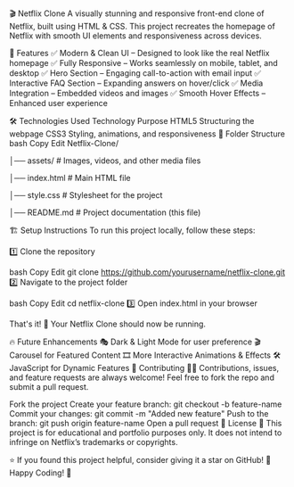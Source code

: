 🎬 Netflix Clone
A visually stunning and responsive front-end clone of Netflix, built using HTML & CSS. This project recreates the homepage of Netflix with smooth UI elements and responsiveness across devices.


📌 Features
✅ Modern & Clean UI – Designed to look like the real Netflix homepage
✅ Fully Responsive – Works seamlessly on mobile, tablet, and desktop
✅ Hero Section – Engaging call-to-action with email input
✅ Interactive FAQ Section – Expanding answers on hover/click
✅ Media Integration – Embedded videos and images
✅ Smooth Hover Effects – Enhanced user experience

🛠️ Technologies Used
Technology	Purpose
HTML5	Structuring the webpage
CSS3	Styling, animations, and responsiveness
📂 Folder Structure
bash
Copy
Edit
Netflix-Clone/

│── assets/            # Images, videos, and other media files

│── index.html         # Main HTML file

│── style.css          # Stylesheet for the project

│── README.md          # Project documentation (this file)

🏗️ Setup Instructions
To run this project locally, follow these steps:

1️⃣ Clone the repository

bash
Copy
Edit
git clone https://github.com/yourusername/netflix-clone.git
2️⃣ Navigate to the project folder

bash
Copy
Edit
cd netflix-clone
3️⃣ Open index.html in your browser

That's it! 🎉 Your Netflix Clone should now be running.



🔥 Future Enhancements
🎭 Dark & Light Mode for user preference
🎬 Carousel for Featured Content
🎞️ More Interactive Animations & Effects
🛠️ JavaScript for Dynamic Features
🤝 Contributing
👨‍💻 Contributions, issues, and feature requests are always welcome! Feel free to fork the repo and submit a pull request.

Fork the project
Create your feature branch: git checkout -b feature-name
Commit your changes: git commit -m "Added new feature"
Push to the branch: git push origin feature-name
Open a pull request
📝 License
📜 This project is for educational and portfolio purposes only. It does not intend to infringe on Netflix’s trademarks or copyrights.

⭐ If you found this project helpful, consider giving it a star on GitHub!
🚀 Happy Coding! 🚀
